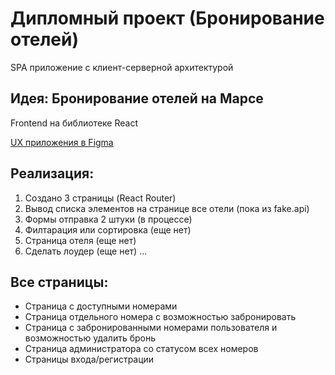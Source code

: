 # Дипломный проект (Бронирование отелей)

SPA приложение с клиент-серверной архитектурой

## Идея: Бронирование отелей на Марсе

Frontend на библиотеке React

[UX приложения в Figma](https://www.figma.com/file/w18Runwgq9v5t35L5OVBhR/%D0%91%D1%80%D0%BE%D0%BD%D0%B8%D1%80%D0%BE%D0%B2%D0%B0%D0%BD%D0%B8%D0%B5-%D0%BE%D1%82%D0%B5%D0%BB%D0%B5%D0%B9?node-id=0%3A1)

## Реализация:

1. Создано 3 страницы (React Router)
2. Вывод списка элементов на странице все отели (пока из fake.api)
3. Формы отправка 2 штуки (в процессе)
4. Филтарация или сортировка (еще нет)
5. Страница отеля (еще нет)
6. Сделать лоудер (еще нет)
   ...

## Все страницы:

- Страница с доступными номерами
- Страница отдельного номера с возможностью забронировать
- Страница с забронированными номерами пользователя и возможностью удалить бронь
- Страница администратора со статусом всех номеров
- Страницы входа/регистрации
